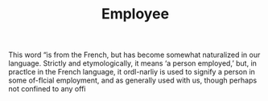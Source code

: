 ---
title: Employee
letter: E
permalink: "/definitions/bld-employee.html"
body: This word “is from the French, but has become somewhat naturalized in our language.
  Strictly and etymologically, it means ‘a person employed,’ but, in practlce in the
  French language, it ordl-narliy is used to signify a person in some of-flcial employment,
  and as generally used with us, though perhaps not confined to any offi
published_at: '2018-07-07'
source: Black's Law Dictionary 2nd Ed (1910)
layout: post
---